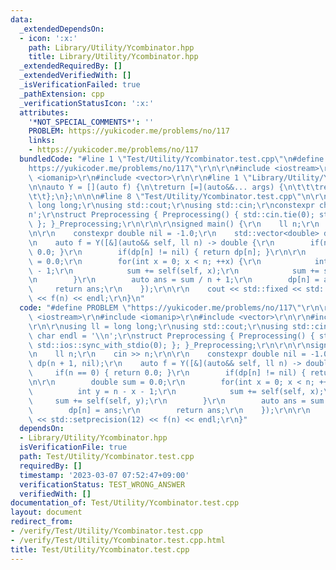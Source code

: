 ```yaml
---
data:
  _extendedDependsOn:
  - icon: ':x:'
    path: Library/Utility/Ycombinator.hpp
    title: Library/Utility/Ycombinator.hpp
  _extendedRequiredBy: []
  _extendedVerifiedWith: []
  _isVerificationFailed: true
  _pathExtension: cpp
  _verificationStatusIcon: ':x:'
  attributes:
    '*NOT_SPECIAL_COMMENTS*': ''
    PROBLEM: https://yukicoder.me/problems/no/117
    links:
    - https://yukicoder.me/problems/no/117
  bundledCode: "#line 1 \"Test/Utility/Ycombinator.test.cpp\"\n#define PROBLEM \"\
    https://yukicoder.me/problems/no/117\"\r\n\r\n#include <iostream>\r\n#include\
    \ <iomanip>\r\n#include <vector>\r\n\r\n#line 1 \"Library/Utility/Ycombinator.hpp\"\
    \n\nauto Y = [](auto f) {\n\treturn [=](auto&&... args) {\n\t\t\treturn f(f, std::forward<decltype(args)>(args)...);\n\
    \t\t};\n};\n\n\n#line 8 \"Test/Utility/Ycombinator.test.cpp\"\n\r\nusing ll =\
    \ long long;\r\nusing std::cout;\r\nusing std::cin;\r\nconstexpr char endl = '\\\
    n';\r\nstruct Preprocessing { Preprocessing() { std::cin.tie(0); std::ios::sync_with_stdio(0);\
    \ }; }_Preprocessing;\r\n\r\n\r\nsigned main() {\r\n    ll n;\r\n    cin >> n;\r\
    \n\r\n    constexpr double nil = -1.0;\r\n    std::vector<double> dp(n + 1, nil);\r\
    \n    auto f = Y([&](auto&& self, ll n) -> double {\r\n        if(n == 0) { return\
    \ 0.0; }\r\n        if(dp[n] != nil) { return dp[n]; }\r\n\r\n        double sum\
    \ = 0.0;\r\n        for(int x = 0; x < n; ++x) {\r\n            int y = n - x\
    \ - 1;\r\n            sum += self(self, x);\r\n            sum += self(self, y);\r\
    \n        }\r\n        auto ans = sum / n + 1;\r\n        dp[n] = ans;\r\n   \
    \     return ans;\r\n    });\r\n\r\n    cout << std::fixed << std::setprecision(12)\
    \ << f(n) << endl;\r\n}\n"
  code: "#define PROBLEM \"https://yukicoder.me/problems/no/117\"\r\n\r\n#include\
    \ <iostream>\r\n#include <iomanip>\r\n#include <vector>\r\n\r\n#include \"./../../Library/Utility/Ycombinator.hpp\"\
    \r\n\r\nusing ll = long long;\r\nusing std::cout;\r\nusing std::cin;\r\nconstexpr\
    \ char endl = '\\n';\r\nstruct Preprocessing { Preprocessing() { std::cin.tie(0);\
    \ std::ios::sync_with_stdio(0); }; }_Preprocessing;\r\n\r\n\r\nsigned main() {\r\
    \n    ll n;\r\n    cin >> n;\r\n\r\n    constexpr double nil = -1.0;\r\n    std::vector<double>\
    \ dp(n + 1, nil);\r\n    auto f = Y([&](auto&& self, ll n) -> double {\r\n   \
    \     if(n == 0) { return 0.0; }\r\n        if(dp[n] != nil) { return dp[n]; }\r\
    \n\r\n        double sum = 0.0;\r\n        for(int x = 0; x < n; ++x) {\r\n  \
    \          int y = n - x - 1;\r\n            sum += self(self, x);\r\n       \
    \     sum += self(self, y);\r\n        }\r\n        auto ans = sum / n + 1;\r\n\
    \        dp[n] = ans;\r\n        return ans;\r\n    });\r\n\r\n    cout << std::fixed\
    \ << std::setprecision(12) << f(n) << endl;\r\n}"
  dependsOn:
  - Library/Utility/Ycombinator.hpp
  isVerificationFile: true
  path: Test/Utility/Ycombinator.test.cpp
  requiredBy: []
  timestamp: '2023-03-07 07:52:47+09:00'
  verificationStatus: TEST_WRONG_ANSWER
  verifiedWith: []
documentation_of: Test/Utility/Ycombinator.test.cpp
layout: document
redirect_from:
- /verify/Test/Utility/Ycombinator.test.cpp
- /verify/Test/Utility/Ycombinator.test.cpp.html
title: Test/Utility/Ycombinator.test.cpp
---
```

